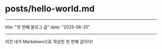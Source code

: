 # posts/hello-world.md

---

title: "첫 번째 블로그 글"
date: "2025-06-25"

---

이건 내가 Markdown으로 작성한 첫 번째 글이다!
